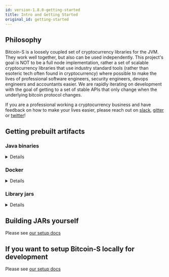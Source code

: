 ```yaml
---
id: version-1.8.0-getting-started
title: Intro and Getting Started
original_id: getting-started
---
```


## Philosophy

Bitcoin-S is a loosely coupled set of cryptocurrency libraries for the JVM. They work well together, but also can be used
independently. This project's goal is NOT to be a full node implementation, rather a set of scalable cryptocurrency libraries
that use industry standard tools (rather than esoteric tech often found in cryptocurrency) where possible to make the lives of professional
software engineers, security engineers, devops engineers and accountants easier.
We are rapidly iterating on development with the goal of getting to a set of stable APIs that only change when the underlying bitcoin protocol changes.

If you are a professional working a cryptocurrency business and
have feedback on how to make your lives easier, please reach out on [slack](https://join.slack.com/t/suredbits/shared_invite/zt-eavycu0x-WQL7XOakzQo8tAy7jHHZUw),
[gitter](https://gitter.im/bitcoin-s-core/) or [twitter](https://twitter.com/Chris_Stewart_5/)!

## Getting prebuilt artifacts

### Java binaries

<details>

#### Latest release

Please see the release page on github, you can find it [here](https://github.com/bitcoin-s/bitcoin-s/releases)

#### Master builds

We build installers for mac, linux and windows everytime a PR is merged to master.

You can find the latest builds at this link: 

https://github.com/bitcoin-s/bitcoin-s/actions/workflows/release.yml

Here is what the installers look like

![installers](/img/doc-imgs/github-artifacts.png)

</details>

### Docker

<details>
We publish docker images to docker hub on every PR merge and tag on github.
You can obtain the images for both the app server and oracle server on these
docker hub repos

[bitcoin-s-server docker hub repo](https://hub.docker.com/r/bitcoinscala/bitcoin-s-server/tags?page=1&ordering=last_updated)

[bitcoin-s-oracle-server docker hub repo](https://hub.docker.com/r/bitcoinscala/bitcoin-s-oracle-server/tags?page=1&ordering=last_updated)
</details>

### Library jars

<details>
Add this to your `build.sbt`:

```scala


libraryDependencies += "org.bitcoin-s" %% "bitcoin-s-bitcoind-rpc" % "1.8.0"

libraryDependencies += "org.bitcoin-s" %% "bitcoin-s-core" % "1.8.0"

libraryDependencies += "org.bitcoin-s" %% "bitcoin-s-chain" % "1.8.0"

libraryDependencies += "org.bitcoin-s" %% "bitcoin-s-dlc-oracle" % "1.8.0"

libraryDependencies += "org.bitcoin-s" %% "bitcoin-s-eclair-rpc" % "1.8.0"

libraryDependencies += "org.bitcoin-s" %% "bitcoin-s-fee-provider" % "1.8.0"

libraryDependencies += "org.bitcoin-s" %% "bitcoin-s-key-manager" % "1.8.0"

libraryDependencies += "org.bitcoin-s" %% "bitcoin-s-lnd-rpc" % "1.8.0"

libraryDependencies += "org.bitcoin-s" %% "bitcoin-s-node" % "1.8.0"

libraryDependencies += "org.bitcoin-s" %% "bitcoin-s-oracle-explorer-client" % "1.8.0"

libraryDependencies +="org.bitcoin-s" % "bitcoin-s-secp256k1jni" % "1.8.0"

libraryDependencies += "org.bitcoin-s" %% "bitcoin-s-testkit-core" % "1.8.0"

libraryDependencies += "org.bitcoin-s" %% "bitcoin-s-testkit" % "1.8.0"

libraryDependencies += "org.bitcoin-s" %% "bitcoin-s-wallet" % "1.8.0"

libraryDependencies += "org.bitcoin-s" %% "bitcoin-s-zmq" % "1.8.0"

```


### Nightly builds

You can also run on the bleeding edge of Bitcoin-S, by
adding a snapshot build to your `build.sbt`. The most
recent snapshot published is `1.8.0-5-01a7c7c8-SNAPSHOT`.



To fetch snapshots, you will need to add the correct
resolver in your `build.sbt`:

```sbt
resolvers += Resolver.sonatypeRepo("snapshots")
```

The official maven repo for releases is

https://repo1.maven.org/maven2/org/bitcoin-s/

The repo for snapshots, which are published after everytime something is merged to master:

https://oss.sonatype.org/content/repositories/snapshots/org/bitcoin-s/

</details>

## Building JARs yourself

Please see [our setup docs](getting-setup.md)

## If you want to setup Bitcoin-S locally for development

Please see [our setup docs](getting-setup.md)
